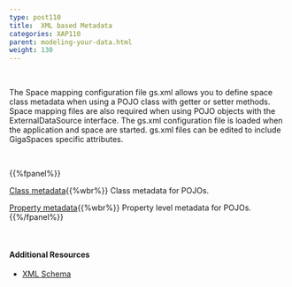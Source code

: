 ```yaml
---
type: post110
title:  XML based Metadata
categories: XAP110
parent: modeling-your-data.html
weight: 130
---
```


<br>

The Space mapping configuration file gs.xml allows you to define space class metadata when using a POJO class with getter or setter methods. Space mapping files are also required when using POJO objects with the ExternalDataSource interface. The gs.xml configuration file is loaded when the application and space are started. gs.xml files can be edited to include GigaSpaces specific attributes.

<br>


{{%fpanel%}}

[Class metadata](./pojo-xml-metadata-class.html){{%wbr%}}
Class metadata for POJOs.


[Property metadata](./pojo-xml-metadata-attribute.html){{%wbr%}}
Property level metadata for POJOs.
{{%/fpanel%}}

<br>

#### Additional Resources

- [XML Schema](/api_documentation/xap-{{%currentversion%}}.html)



